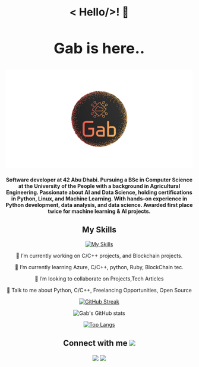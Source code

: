 <div align="center">
  <h1>&lt; Hello/&gt;! 👋</h1>

  <div>
    <h2 style="font-size:40px;">Gab is here..</h2>
    <img src="Logo.png" alt="My logo" width="700"/>
    <h4>
      Software developer at 42 Abu Dhabi. Pursuing a BSc in Computer Science at the University of the People with a background in Agricultural Engineering. 
      Passionate about AI and Data Science, holding certifications in Python, Linux, and Machine Learning. 
      With hands-on experience in Python development, data analysis, and data science. 
      Awarded first place twice for machine learning & AI projects.
    </h4>
  </div>

  <h2>My Skills</h2>
  
[![My Skills](https://skillicons.dev/icons?i=aws,azure,docker,nginx,heroku,wordpress,flask,linux,bash,git,github,c,cpp,java,py,pytorch,tensorflow,r,rust,js,cmake,css,html,figma,sketchup)](https://skillicons.dev)

🔭 I’m currently working on C/C++ projects, and Blockchain projects.

🌱 I’m currently learning Azure, C/C++, python, Ruby, BlockChain tec. 

👯 I’m looking to collaborate on Projects,Tech Articles 

💬 Talk to me about Python, C/C++, Freelancing Opportunities, Open Source 

  
  
  [![GitHub Streak](https://github-readme-streak-stats.herokuapp.com?user=gab-182&theme=gruvbox_duo&hide_border=true)](https://github.com/gab-182)  
  
  
  ![Gab's GitHub stats](https://github-readme-stats-sigma-five.vercel.app/api?username=gab-182&show_icons=true&theme=radical)
  
  [![Top Langs](https://github-readme-stats-sigma-five.vercel.app/api/top-langs/?username=gab-182&langs_count=9&show_icons=true&theme=radical&layout=compact)](https://github.com/gab-182/github-readme-stats)

<h2> Connect with me <img src='https://raw.githubusercontent.com/ShahriarShafin/ShahriarShafin/main/Assets/handshake.gif' width="50px"> </h2>
<a href = 'https://www.linkedin.com/in/ghaiath-abdoush/'> <img width = '32px' align= 'center' src="https://raw.githubusercontent.com/rahulbanerjee26/githubAboutMeGenerator/main/icons/linked-in-alt.svg"/></a> 
<a href = 'https://www.twitter.com/Gab__182'> <img width = '32px' align= 'center' src="https://raw.githubusercontent.com/rahulbanerjee26/githubAboutMeGenerator/main/icons/twitter.svg"/></a>  



<br>
</div>
